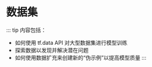 # 数据集

::: tip 内容包括：

- 如何使用 tf.data API 对大型数据集进行模型训练
- 探索数据以发现并解决潜在问题
- 如何使用数据扩充来创建新的“伪示例”以提高模型质量
  :::
